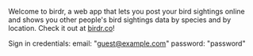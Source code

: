 Welcome to birdr, a web app that lets you post your bird sightings online and shows you other people's bird sightings data by species and by location.  Check it out at <a href="http://birdr.co">birdr.co</a>!

Sign in credentials: email: "guest@example.com" password: "password"